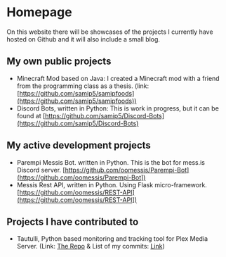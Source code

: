 # Homepage

On this website there will be showcases of the projects I currently have hosted on Github and it will also include a small blog.

## My own public projects

- Minecraft Mod based on Java: I created a Minecraft mod with a friend from the programming class as a thesis. (link: [https://github.com/samip5/samipfoods](https://github.com/samip5/samipfoods))
- Discord Bots, written in Python: This is work in progress, but it can be found at [https://github.com/samip5/Discord-Bots](https://github.com/samip5/Discord-Bots)

## My active development projects
- Parempi Messis Bot. written in Python. This is the bot for mess.is Discord server. [https://github.com/oomessis/Parempi-Bot](https://github.com/oomessis/Parempi-Bot])
- Messis Rest API, written in Python. Using Flask micro-framework. [https://github.com/oomessis/REST-API](https://github.com/oomessis/REST-API])

## Projects I have contributed to
- Tautulli, Python based monitoring and tracking tool for Plex Media Server. (Link: [The Repo](https://github.com/Tautulli/Tautulli) & List of my commits: [Link](https://github.com/Tautulli/Tautulli/commits?author=samip5)) 